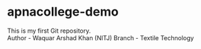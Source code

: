 # apnacollege-demo
This is my first Git repository.
<br>
Author - Waquar Arshad Khan (NITJ)
Branch - Textile Technology
